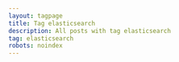 ```yaml
---
layout: tagpage
title: Tag elasticsearch
description: All posts with tag elasticsearch
tag: elasticsearch
robots: noindex
---
```

